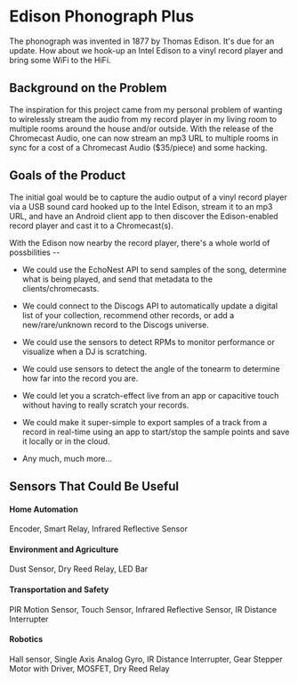 # Edison Phonograph Plus
The phonograph was invented in 1877 by Thomas Edison. It's due for an update. How about we hook-up an Intel Edison to a vinyl record player and bring some WiFi to the HiFi.

## Background on the Problem
The inspiration for this project came from my personal problem of wanting to wirelessly stream the audio from my record player in my living room to multiple rooms around the house and/or outside. With the release of the Chromecast Audio, one can now stream an mp3 URL to multiple rooms in sync for a cost of a Chromecast Audio ($35/piece) and some hacking.

## Goals of the Product
The initial goal would be to capture the audio output of a vinyl record player via a USB sound card hooked up to the Intel Edison, stream it to an mp3 URL, and have an Android client app to then discover the Edison-enabled record player and cast it to a Chromecast(s).

With the Edison now nearby the record player, there's a whole world of possbilities --

 - We could use the EchoNest API to send samples of the song, determine what is being played, and send that metadata to the clients/chromecasts.

 - We could connect to the Discogs API to automatically update a digital list of your collection, recommend other records, or add a new/rare/unknown record to the Discogs universe.

 - We could use the sensors to detect RPMs to monitor performance or visualize when a DJ is scratching.

- We could use sensors to detect the angle of the tonearm to determine how far into the record you are.

- We could let you a scratch-effect live from an app or capacitive touch without having to really scratch your records.

- We could make it super-simple to export samples of a track from a record in real-time using an app to start/stop the sample points and save it locally or in the cloud.

- Any much, much more...

## Sensors That Could Be Useful
#### Home Automation
Encoder, Smart Relay, Infrared Reflective Sensor

#### Environment and Agriculture
Dust Sensor, Dry Reed Relay, LED Bar

#### Transportation and Safety
PIR Motion Sensor, Touch Sensor, Infrared Reflective Sensor, IR Distance Interrupter

#### Robotics
Hall sensor, Single Axis Analog Gyro, IR Distance Interrupter, Gear Stepper Motor with Driver, MOSFET, Dry Reed Relay
